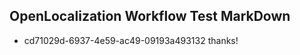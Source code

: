 ## OpenLocalization Workflow Test MarkDown

* cd71029d-6937-4e59-ac49-09193a493132 
thanks!



<!--HONumber=Jan16_HO4-->
